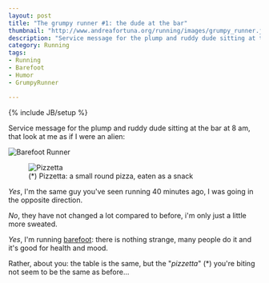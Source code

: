 ```yaml
---
layout: post
title: "The grumpy runner #1: the dude at the bar"
thumbnail: "http://www.andreafortuna.org/running/images/grumpy_runner.jpg"
description: "Service message for the plump and ruddy dude sitting at the bar at 8 am, that look at me as if I were an alien..."
category: Running
tags: 
- Running
- Barefoot
- Humor
- GrumpyRunner

---
```

{% include JB/setup %}

Service message for the plump and ruddy dude sitting at the bar at 8 am, that look at me as if I were an alien:

![Barefoot Runner](http://www.andreafortuna.org/running/images/grumpy_runner.jpg)
<!-- more -->
<figure>
  <img src="http://www.andreafortuna.org/running/images/pizzetta.jpg" alt="Pizzetta">
  <figcaption>(*) Pizzetta: a small round pizza, eaten as a snack</figcaption>
</figure>

*Yes*, I'm the same guy you've seen running 40 minutes ago, I was going in the opposite direction.

*No*, they have not changed a lot compared to before, i'm only just  a little more sweated.

*Yes*, I'm running [barefoot](http://www.andreafortuna.org/tags.html#Barefoot-ref): there is nothing strange, many people do it and it's good for health and mood.



Rather, about you: the table is the same, but the "*pizzetta*" (*)  you're biting not seem to be the same as before...
